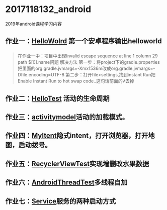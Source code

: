 # 2017118132_android
2019年android课程学习内容
## 作业一：[HelloWolrd](https://github.com/zoulam/2017118132_android/tree/master/HelloWolrd) 第一个安卓程序输出helloworld
### 
>在作业一中：项目中出现Invalid escape sequence at line 1 column 29 path $[0].name问题
>解决方法
>第一步：将project下的gradle.properties
>把里面的org.gradle.jvmargs=-Xmx1536m改成org.gradle.jvmargs=-Dfile.encoding=UTF-8
>第二步：打开file>settings,找到instant Run把Enable Instant Run to hot swap code..这句话前面的√去掉
## 作业二：[HelloTest](https://github.com/zoulam/2017118132_android/tree/master/HelloTest)	活动的生命周期
## 作业三：[activitymodel](https://github.com/zoulam/2017118132_android/tree/master/activitymodel)活动的加载模式。
## 作业四：[MyItent](https://github.com/zoulam/2017118132_android/tree/master/MyItent)隐式intent，打开浏览器，打开地图，启动拨号。
## 作业五：[RecyclerViewTest](https://github.com/zoulam/2017118132_android/tree/master/RecyclerViewTest)实现增删改水果数据
## 作业六：[AndroidThreadTest](https://github.com/zoulam/2017118132_android/tree/master/AndroidThreadTest)多线程自加
## 作业七：[Service](https://github.com/zoulam/2017118132_android/tree/master/Service)服务的两种启动方式


